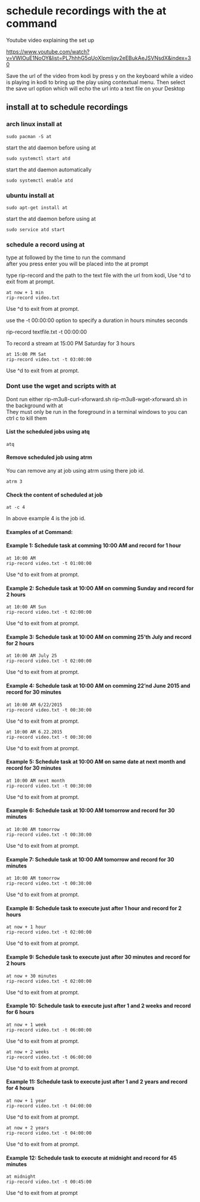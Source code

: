 # schedule recordings with the at command

Youtube video explaining the set up

https://www.youtube.com/watch?v=VWIOuE1NoOY&list=PL7hhhG5qUoXlpmIjqv2eEBukAeJSVNsdX&index=30

Save the url of the video from kodi by press y on the keyboard while a video is playing in kodi to bring up the play using contextual menu. 
Then select the save url option which will echo the url into a text file on your Desktop  

## install at to schedule recordings

### arch linux install at

	sudo pacman -S at


start the atd daemon before using at

	sudo systemctl start atd


start the atd daemon automatically

	sudo systemctl enable atd


### ubuntu install at

	sudo apt-get install at


start the atd daemon before using at


	sudo service atd start


### schedule a record using at

type at followed by the time to run the command  
after you press enter you will be placed into the at prompt  

type rip-record and the path to the text file with the url from kodi, Use ^d to exit from at prompt.


	at now + 1 min
	rip-record video.txt

Use ^d to exit from at prompt.


use the -t 00:00:00 option to specify a duration in hours minutes seconds  

rip-record textfile.txt -t 00:00:00

To record a stream at 15:00 PM Saturday for 3 hours

	at 15:00 PM Sat
	rip-record video.txt -t 03:00:00

Use ^d to exit from at prompt.

### Dont use the wget and scripts with at

Dont run either rip-m3u8-curl-xforward.sh rip-m3u8-wget-xforward.sh in the background with at  
They must only be run in the foreground in a terminal windows to you can ctrl c to kill them


#### List the scheduled jobs using atq

	atq


#### Remove scheduled job using atrm

You can remove any at job using atrm using there job id.

	atrm 3

#### Check the content of scheduled at job

	at -c 4


In above example 4 is the job id.

#### Examples of at Command:


#### Example 1: Schedule task at comming 10:00 AM and record for 1 hour

	at 10:00 AM
	rip-record video.txt -t 01:00:00

Use ^d to exit from at prompt.


#### Example 2: Schedule task at 10:00 AM on comming Sunday and record for 2 hours

	at 10:00 AM Sun
	rip-record video.txt -t 02:00:00

Use ^d to exit from at prompt.


#### Example 3: Schedule task at 10:00 AM on comming 25’th July and record for 2 hours

	at 10:00 AM July 25
	rip-record video.txt -t 02:00:00

Use ^d to exit from at prompt.


#### Example 4: Schedule task at 10:00 AM on comming 22’nd June 2015 and record for 30 minutes  

	at 10:00 AM 6/22/2015
	rip-record video.txt -t 00:30:00

Use ^d to exit from at prompt.

	at 10:00 AM 6.22.2015
	rip-record video.txt -t 00:30:00

Use ^d to exit from at prompt.


#### Example 5: Schedule task at 10:00 AM on same date at next month and record for 30 minutes

	at 10:00 AM next month
	rip-record video.txt -t 00:30:00

Use ^d to exit from at prompt.


#### Example 6: Schedule task at 10:00 AM tomorrow and record for 30 minutes

	at 10:00 AM tomorrow
	rip-record video.txt -t 00:30:00

Use ^d to exit from at prompt.


#### Example 7: Schedule task at 10:00 AM tomorrow and record for 30 minutes

	at 10:00 AM tomorrow
	rip-record video.txt -t 00:30:00

Use ^d to exit from at prompt.


#### Example 8: Schedule task to execute just after 1 hour and record for 2 hours

	at now + 1 hour
	rip-record video.txt -t 02:00:00

Use ^d to exit from at prompt.


#### Example 9: Schedule task to execute just after 30 minutes and record for 2 hours

	at now + 30 minutes
	rip-record video.txt -t 02:00:00

Use ^d to exit from at prompt.


#### Example 10: Schedule task to execute just after 1 and 2 weeks and record for 6 hours

	at now + 1 week
	rip-record video.txt -t 06:00:00

Use ^d to exit from at prompt.

	at now + 2 weeks
	rip-record video.txt -t 06:00:00

Use ^d to exit from at prompt.


#### Example 11: Schedule task to execute just after 1 and 2 years and record for 4 hours

	at now + 1 year
	rip-record video.txt -t 04:00:00

Use ^d to exit from at prompt.

	at now + 2 years
	rip-record video.txt -t 04:00:00

Use ^d to exit from at prompt.

#### Example 12: Schedule task to execute at midnight and record for 45 minutes  

	at midnight
	rip-record video.txt -t 00:45:00

Use ^d to exit from at prompt
